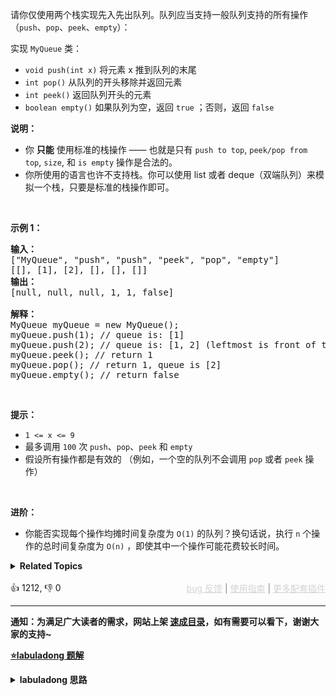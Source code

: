<p>请你仅使用两个栈实现先入先出队列。队列应当支持一般队列支持的所有操作（<code>push</code>、<code>pop</code>、<code>peek</code>、<code>empty</code>）：</p>

<p>实现 <code>MyQueue</code> 类：</p>

<ul> 
 <li><code>void push(int x)</code> 将元素 x 推到队列的末尾</li> 
 <li><code>int pop()</code> 从队列的开头移除并返回元素</li> 
 <li><code>int peek()</code> 返回队列开头的元素</li> 
 <li><code>boolean empty()</code> 如果队列为空，返回 <code>true</code> ；否则，返回 <code>false</code></li> 
</ul>

<p><strong>说明：</strong></p>

<ul> 
 <li>你 <strong>只能</strong> 使用标准的栈操作 —— 也就是只有&nbsp;<code>push to top</code>,&nbsp;<code>peek/pop from top</code>,&nbsp;<code>size</code>, 和&nbsp;<code>is empty</code>&nbsp;操作是合法的。</li> 
 <li>你所使用的语言也许不支持栈。你可以使用 list 或者 deque（双端队列）来模拟一个栈，只要是标准的栈操作即可。</li> 
</ul>

<p>&nbsp;</p>

<p><strong>示例 1：</strong></p>

<pre>
<strong>输入：</strong>
["MyQueue", "push", "push", "peek", "pop", "empty"]
[[], [1], [2], [], [], []]
<strong>输出：</strong>
[null, null, null, 1, 1, false]

<strong>解释：</strong>
MyQueue myQueue = new MyQueue();
myQueue.push(1); // queue is: [1]
myQueue.push(2); // queue is: [1, 2] (leftmost is front of the queue)
myQueue.peek(); // return 1
myQueue.pop(); // return 1, queue is [2]
myQueue.empty(); // return false
</pre>

<ul> 
</ul>

<p>&nbsp;</p>

<p><strong>提示：</strong></p>

<ul> 
 <li><code>1 &lt;= x &lt;= 9</code></li> 
 <li>最多调用 <code>100</code> 次 <code>push</code>、<code>pop</code>、<code>peek</code> 和 <code>empty</code></li> 
 <li>假设所有操作都是有效的 （例如，一个空的队列不会调用 <code>pop</code> 或者 <code>peek</code> 操作）</li> 
</ul>

<p>&nbsp;</p>

<p><strong>进阶：</strong></p>

<ul> 
 <li>你能否实现每个操作均摊时间复杂度为 <code>O(1)</code> 的队列？换句话说，执行 <code>n</code> 个操作的总时间复杂度为 <code>O(n)</code> ，即使其中一个操作可能花费较长时间。</li> 
</ul>

<details><summary><strong>Related Topics</strong></summary>栈 | 设计 | 队列</details><br>

<div>👍 1212, 👎 0<span style='float: right;'><span style='color: gray;'><a href='https://github.com/labuladong/fucking-algorithm/issues' target='_blank' style='color: lightgray;text-decoration: underline;'>bug 反馈</a> | <a href='https://labuladong.online/algo/fname.html?fname=jb插件简介' target='_blank' style='color: lightgray;text-decoration: underline;'>使用指南</a> | <a href='https://labuladong.online/algo/' target='_blank' style='color: lightgray;text-decoration: underline;'>更多配套插件</a></span></span></div>

<div id="labuladong"><hr>

**通知：为满足广大读者的需求，网站上架 [速成目录](https://labuladong.online/algo/intro/quick-learning-plan/)，如有需要可以看下，谢谢大家的支持~**



<p><strong><a href="https://labuladong.online/algo/data-structure/stack-queue/" target="_blank">⭐️labuladong 题解</a></strong></p>
<details><summary><strong>labuladong 思路</strong></summary>


<div id="labuladong_solution_zh">

## 基本思路

对于一个正常的的队列，它的 `pop/push` 等方法都是 `O(1)` 的复杂度。如果题目非要让我们用栈的 API 模拟队列的 API 肯定可以做到，但复杂度肯定会高一些。

最简单的一个思路，我们使用两个栈 `s1, s2` 就能实现一个队列的功能。

当调用 `push` 让元素入队时，只要把元素压入 `s1` 即可，时间复杂度 `O(1)`：

![](https://labuladong.online/algo/images/stack-queue/3.jpg)

使用 `peek` 或 `pop` 操作队头的元素时，若 `s2` 为空，可以把 `s1` 的所有元素取出再添加进 `s2`，**这时候 `s2` 中元素就是先进先出顺序了**，不过这样移动所有元素的复杂度是 `O(n)`：

![](https://labuladong.online/algo/images/stack-queue/4.jpg)

**详细题解**：
  - [队列实现栈以及栈实现队列](https://labuladong.online/algo/data-structure/stack-queue/)

</div>





<div id="solution">

## 解法代码



<div class="tab-panel"><div class="tab-nav">
<button data-tab-item="cpp" class="tab-nav-button btn " data-tab-group="default" onclick="switchTab(this)">cpp🤖</button>

<button data-tab-item="python" class="tab-nav-button btn " data-tab-group="default" onclick="switchTab(this)">python🤖</button>

<button data-tab-item="java" class="tab-nav-button btn active" data-tab-group="default" onclick="switchTab(this)">java🟢</button>

<button data-tab-item="go" class="tab-nav-button btn " data-tab-group="default" onclick="switchTab(this)">go🤖</button>

<button data-tab-item="javascript" class="tab-nav-button btn " data-tab-group="default" onclick="switchTab(this)">javascript🤖</button>
</div><div class="tab-content">
<div data-tab-item="cpp" class="tab-item " data-tab-group="default"><div class="highlight">

```cpp
// 注意：cpp 代码由 chatGPT🤖 根据我的 java 代码翻译。
// 本代码的正确性已通过力扣验证，如有疑问，可以对照 java 代码查看。

#include <stack>

class MyQueue {
private:
    std::stack<int> s1, s2;

public:
    MyQueue() {}

    /**
     * 添加元素到队尾
     */
    void push(int x) {
        s1.push(x);
    }

    /**
     * 删除队头的元素并返回
     */
    int pop() {
        // 先调用 peek 保证 s2 非空
        peek();
        int top = s2.top();
        s2.pop();
        return top;
    }

    /**
     * 返回队头元素
     */
    int peek() {
        if (s2.empty()) {
            // 把 s1 元素压入 s2
            while (!s1.empty()) {
                s2.push(s1.top());
                s1.pop();
            }
        }
        return s2.top();
    }

    /**
     * 判断队列是否为空
     */
    bool empty() {
        return s1.empty() && s2.empty();
    }
};
```

</div></div>

<div data-tab-item="python" class="tab-item " data-tab-group="default"><div class="highlight">

```python
# 注意：python 代码由 chatGPT🤖 根据我的 java 代码翻译。
# 本代码的正确性已通过力扣验证，如有疑问，可以对照 java 代码查看。

class MyQueue:

    def __init__(self):
        self.s1 = []
        self.s2 = []

    """
    添加元素到队尾
    """
    def push(self, x: int) -> None:
        self.s1.append(x)

    """
    删除队头的元素并返回
    """
    def pop(self) -> int:
        # 先调用 peek 保证 s2 非空
        self.peek()
        return self.s2.pop()

    """
    返回队头元素
    """
    def peek(self) -> int:
        if not self.s2:
            # 把 s1 元素压入 s2
            while self.s1:
                self.s2.append(self.s1.pop())
        return self.s2[-1]

    """
    判断队列是否为空
    """
    def empty(self) -> bool:
        return not self.s1 and not self.s2
```

</div></div>

<div data-tab-item="java" class="tab-item active" data-tab-group="default"><div class="highlight">

```java
class MyQueue {
    private Stack<Integer> s1, s2;

    public MyQueue() {
        s1 = new Stack<>();
        s2 = new Stack<>();
    }

    
    // 添加元素到队尾
    public void push(int x) {
        s1.push(x);
    }

    // 删除队头元素并返回
    public int pop() {
        // 先调用 peek 保证 s2 非空
        peek();
        return s2.pop();
    }

    // 返回队头元素
    public int peek() {
        if (s2.isEmpty())
            // 把 s1 元素压入 s2
            while (!s1.isEmpty())
                s2.push(s1.pop());
        return s2.peek();
    }

    // 判断队列是否为空
    public boolean empty() {
        return s1.isEmpty() && s2.isEmpty();
    }
}
```

</div></div>

<div data-tab-item="go" class="tab-item " data-tab-group="default"><div class="highlight">

```go
// 注意：go 代码由 chatGPT🤖 根据我的 java 代码翻译。
// 本代码的正确性已通过力扣验证，如有疑问，可以对照 java 代码查看。

type MyQueue struct {
    s1, s2 []int
}

func Constructor() MyQueue {
    return MyQueue{
        s1: []int{},
        s2: []int{},
    }
}

/**
 * 添加元素到队尾
 */
func (this *MyQueue) Push(x int) {
    this.s1 = append(this.s1, x)
}

/**
 * 删除队头的元素并返回
 */
func (this *MyQueue) Pop() int {
    // 先调用 peek 保证 s2 非空
    this.Peek()
    lastIndex := len(this.s2) - 1
    element := this.s2[lastIndex]
    this.s2 = this.s2[:lastIndex]
    return element
}

/**
 * 返回队头元素
 */
func (this *MyQueue) Peek() int {
    if len(this.s2) == 0 {
        // 把 s1 元素压入 s2
        for len(this.s1) > 0 {
            last := len(this.s1) - 1
            this.s2 = append(this.s2, this.s1[last])
            this.s1 = this.s1[:last]
        }
    }
    return this.s2[len(this.s2)-1]
}

/**
 * 判断队列是否为空
 */
func (this *MyQueue) Empty() bool {
    return len(this.s1) == 0 && len(this.s2) == 0
}
```

</div></div>

<div data-tab-item="javascript" class="tab-item " data-tab-group="default"><div class="highlight">

```javascript
// 注意：javascript 代码由 chatGPT🤖 根据我的 java 代码翻译。
// 本代码的正确性已通过力扣验证，如有疑问，可以对照 java 代码查看。

var MyQueue = function() {
    this.s1 = [];
    this.s2 = [];
};

/**
 * 添加元素到队尾
 */
MyQueue.prototype.push = function(x) {
    this.s1.push(x);
};

/**
 * 删除队头的元素并返回
 */
MyQueue.prototype.pop = function() {
    // 先调用 peek 保证 s2 非空
    this.peek();
    return this.s2.pop();
};

/**
 * 返回队头元素
 */
MyQueue.prototype.peek = function() {
    if (this.s2.length === 0) {
        // 把 s1 元素压入 s2
        while (this.s1.length !== 0) {
            this.s2.push(this.s1.pop());
        }
    }
    return this.s2[this.s2.length - 1];
};

/**
 * 判断队列是否为空
 */
MyQueue.prototype.empty = function() {
    return this.s1.length === 0 && this.s2.length === 0;
};
```

</div></div>
</div></div>

</div>
</details>
</div>







